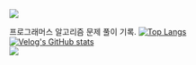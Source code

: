 
<img src="https://capsule-render.vercel.app/api?type=waving&color=BDBDC8&height=150&section=header" />

프로그래머스 알고리즘 문제 풀이 기록.
[![Top Langs](https://github-readme-stats.vercel.app/api/top-langs/?username=ellen24k)](https://github.com/anuraghazra/github-readme-stats)
<br>
[![Velog's GitHub stats](https://velog-readme-stats.vercel.app/api?name=ellen24__k)](벨로그링크)
<br>
<img src="https://capsule-render.vercel.app/api?type=waving&color=BDBDC8&height=150&section=footer" />

